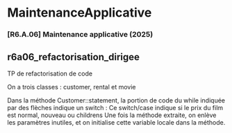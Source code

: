 # MaintenanceApplicative
### [R6.A.06] Maintenance applicative (2025)

## r6a06_refactorisation_dirigee
TP de refactorisation de code

On a trois classes : 
customer, rental et movie

Dans la méthode Customer::statement, la portion de code du while indiquée par des flèches indique un switch : 
    Ce switch/case indique si le prix du film est normal, nouveau ou childrens
Une fois la méthode extraite, on enlève les paramètres inutiles, et on initialise cette variable locale dans la méthode.